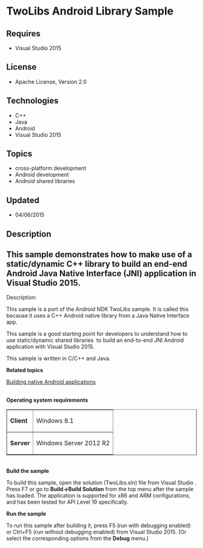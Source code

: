 # TwoLibs Android Library Sample
## Requires
- Visual Studio 2015
## License
- Apache License, Version 2.0
## Technologies
- C++
- Java
- Android
- Visual Studio 2015
## Topics
- cross-platform development
- Android development
- Android shared libraries
## Updated
- 04/06/2015
## Description

<h2>This sample demonstrates how to make use of a static/dynamic C&#43;&#43; library to build an end-end Android Java Native Interface (JNI) application in Visual Studio 2015.</h2>
<p>Description:</p>
<p>This sample is a port of the Android NDK TwoLibs sample. It is called this because it uses a C&#43;&#43; Android native library from a Java Native Interface app.</p>
<p>This sample is a good starting point for developers to understand how to use static/dynamic shared libraries &nbsp;to build an end-to-end JNI Android application with Visual Studio 2015.</p>
<p>This sample is written in C/C&#43;&#43; and Java.</p>
<p><strong>Related topics</strong></p>
<p><a href="https://msdn.microsoft.com/en-us/library/dn872463%28v=vs.140%29.aspx">Building native Android applications</a></p>
<p><strong><br>
Operating system requirements</strong></p>
<table border="1" cellspacing="0" cellpadding="0">
<tbody>
<tr>
<td>
<p><strong>Client</strong></p>
</td>
<td>
<p>Windows&nbsp;8.1</p>
</td>
</tr>
<tr>
<td>
<p><strong>Server</strong></p>
</td>
<td>
<p>Windows Server&nbsp;2012&nbsp;R2</p>
</td>
</tr>
</tbody>
</table>
<p><strong><br>
Build the sample</strong></p>
<p>To build this sample, open the solution (TwoLibs.sln) file from Visual Studio&nbsp;. Press F7 or go to
<strong>Build-&gt;Build Solution</strong> from the top menu after the sample has loaded. The application is supported for x86 and ARM configurations, and has been tested for API Level 19 specifically.</p>
<p><strong>Run the sample</strong></p>
<p>To run this sample after building it, press F5 (run with debugging enabled) or Ctrl&#43;F5 (run without debugging enabled) from Visual Studio&nbsp;2015. (Or select the corresponding options from the
<strong>Debug</strong> menu.)</p>
